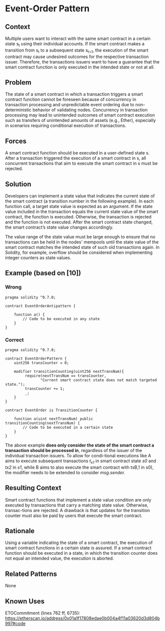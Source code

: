 # Event-Order Pattern

## Context
Multiple users want to interact with the same smart contract in a certain state s<sub>t</sub> using their individual accounts. If the smart contract makes a transition from s<sub>t</sub> to a subsequent state s<sub>t+1</sub>, the execution of the smart contract may cause undesired outcomes for the respective transaction issuer. Therefore, the transactions issuers want to have a guarantee that the smart contract function is only executed in the intended state or not at all.

## Problem
The state of a smart contract in which a transaction triggers a smart contract function cannot be foreseen because of concurrency in transaction processing and unpredictable event ordering due to non-deterministic behavior of validating nodes. Concurrency in transaction processing may lead to unintended outcomes of smart contract execution such as transfers of unintended amounts of assets (e.g., Ether), especially in scenarios requiring conditional execution of transactions.

## Forces
A smart contract function should be executed in a user-defined state s. After a transaction triggered the execution of a smart contract in s, all concurrent transactions that aim to execute the smart contract in s must be rejected.

## Solution
Developers can implement a state value that indicates the current state of the smart contract (a transition number in the following example). In each function call, a target state value is expected as an argument. If the state value included in the transaction equals the current state value of the smart contract, the function is executed. Otherwise, the transaction is rejected and the function is not executed. After the smart contract state changed, the smart contract’s state value changes accordingly.

The value range of the state value must be large enough to ensure that no transactions can be held in the nodes' mempools until the state value of the smart contract matches the intended state of such old transactions again. In Solidity, for example, overflow should be considered when implementing integer counters as state values.

## Example (based on [10])

### Wrong
```Solidity
pragma solidity ^0.7.0;
 
contract EventOrderAntipattern {

    function a() {
        // Code to be executed in any state
    }
}

``` 

### Correct
```Solidity
pragma solidity ^0.7.0;

contract EventOrderPattern {
    uint256 transCounter = 0;

    modifier transitionCounting(uint256 nextTransNum){
         require(nextTransNum == transCounter,
                "Current smart contract state does not match targeted state.");
         transCounter += 1;
         _;
    }
}

contract EventOrder is TransitionCounter {

    function a(uint nextTransNum) public transitionCounting(nextTransNum) {
        // Code to be executed in a certain state
    }
}
```
The above example **does only consider the state of the smart contract a transaction should be processed in**, regardless of the issuer of the individual transaction issuers. To allow for condi-tional executions like A aims to execute subsequent transactions _t<sub>x1</sub>_ in smart contract state _s0_ and _tx2_ in _s1_, while B aims to also execute the smart contract with txB,1 in s0), the modifier needs to be extended to consider _msg.sender._


## Resulting Context
Smart contract functions that implement a state value condition are only executed by transactions that carry a matching state value. Otherwise, transac-tions are rejected. A drawback is that updates for the transition counter must also be paid by users that execute the smart contract.

## Rationale
Using a variable indicating the state of a smart contract, the execution of smart contract functions in a certain state is assured. If a smart contract function should be executed in a state, in which the transition counter does not equal an intended value, the execution is aborted.

## Related Patterns
None

## Known Uses
ETOCommitment (lines 762 ff, 6735): https://etherscan.io/address/0x01a1f17808edae0b004a4f11a03620d3d804b997#code
